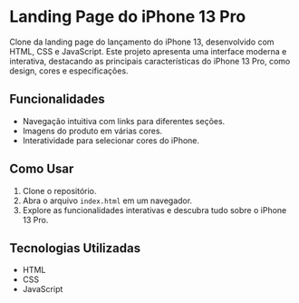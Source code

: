 # Landing Page do iPhone 13 Pro

Clone da landing page do lançamento do iPhone 13, desenvolvido com HTML, CSS e JavaScript. Este projeto apresenta uma interface moderna e interativa, destacando as principais características do iPhone 13 Pro, como design, cores e especificações.

## Funcionalidades

- Navegação intuitiva com links para diferentes seções.
- Imagens do produto em várias cores.
- Interatividade para selecionar cores do iPhone.

## Como Usar

1. Clone o repositório.
2. Abra o arquivo `index.html` em um navegador.
3. Explore as funcionalidades interativas e descubra tudo sobre o iPhone 13 Pro.

## Tecnologias Utilizadas

- HTML
- CSS
- JavaScript

